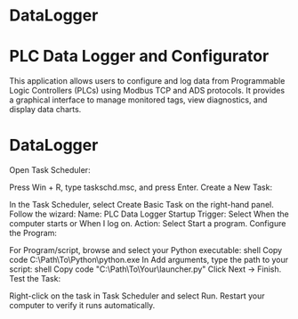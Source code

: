 # DataLogger
# PLC Data Logger and Configurator

This application allows users to configure and log data from Programmable Logic Controllers (PLCs) using Modbus TCP and ADS protocols. It provides a graphical interface to manage monitored tags, view diagnostics, and display data charts.

# DataLogger

Open Task Scheduler:

Press Win + R, type taskschd.msc, and press Enter.
Create a New Task:

In the Task Scheduler, select Create Basic Task on the right-hand panel.
Follow the wizard:
Name: PLC Data Logger Startup
Trigger: Select When the computer starts or When I log on.
Action: Select Start a program.
Configure the Program:

For Program/script, browse and select your Python executable:
shell
Copy code
C:\Path\To\Python\python.exe
In Add arguments, type the path to your script:
shell
Copy code
"C:\Path\To\Your\launcher.py"
Click Next → Finish.
Test the Task:

Right-click on the task in Task Scheduler and select Run.
Restart your computer to verify it runs automatically.
